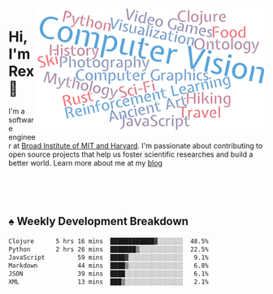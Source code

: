 <img src="https://raw.githubusercontent.com/rexwangcc/rexwangcc/master/myself.png" alt="Rex!" width="450" height="250" align="right">

# Hi, I'm Rex 👋

I'm a software engineer at [Broad Institute of MIT and Harvard](https://www.broadinstitute.org/). I'm passionate about contributing to open source projects that help us foster scientific researches and build a better world. Learn more about me at my [blog](https://rexwang.cc)

<br>
<br>
<br>

<table>
<tr valign="top" width="50%">
<!-- <td > -->

## ♠ Weekly Development Breakdown

<!-- code_time starts -->

```text
Clojure      5 hrs 16 mins  ████████████▓░░░░░░░  48.5%
Python       2 hrs 26 mins  ███████▒░░░░░░░░░░░░  22.5%
JavaScript         59 mins  ████▓░░░░░░░░░░░░░░░   9.1%
Markdown           44 mins  ████▒░░░░░░░░░░░░░░░   6.8%
JSON               39 mins  ████░░░░░░░░░░░░░░░░   6.1%
XML                13 mins  ███▒░░░░░░░░░░░░░░░░   2.1%
```

<!-- code_time ends -->

<!-- Placeholder for my Game statuses -->

<!-- <td valign="top" width="50%">

#### ♦ My Personal Progress

</td> -->

</tr>
</table>
